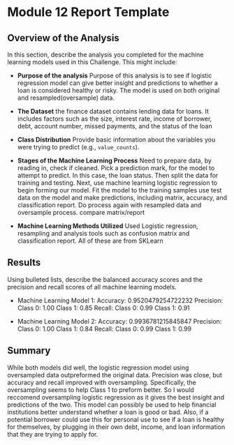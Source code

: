 # Module 12 Report Template

## Overview of the Analysis

In this section, describe the analysis you completed for the machine learning models used in this Challenge. This might include:

* **Purpose of the analysis** Purpose of this analysis is to see if logistic regression model can give better insight and predictions to whether a loan is considered healthy or risky. The model is used on both original and resampled(oversample) data.

* **The Dataset** the finance dataset contains lending data for loans. It includes factors such as the size, interest rate, income of borrower, debt, account number, missed payments, and the status of the loan

* **Class Distribution** Provide basic information about the variables you were trying to predict (e.g., `value_counts`).

* **Stages of the Machine Learning Process**
Need to prepare data, by reading in, check if cleaned. 
Pick a prediction mark, for the model to attempt to predict. In this case, the loan status. 
Then split the data for training and testing.
Next, use machine learning logistic regression to begin forming our model.
Fit the model to the training samples
use test data on the model and make predictions, including matrix, accuracy, and classification report.
Do process again with resampled data and oversample process. 
compare matrix/report

* **Machine Learning Methods Utilized** Used Logistic regression, resampling and analysis tools such as confusion matrix and classification report. All of these are from SKLearn

## Results

Using bulleted lists, describe the balanced accuracy scores and the precision and recall scores of all machine learning models.

* Machine Learning Model 1:
  Accuracy: 0.9520479254722232
  Precision: Class 0: 1.00 Class 1: 0.85
  Recall: Class 0: 0.99 Class 1: 0.91

* Machine Learning Model 2:
  Accuracy: 0.9936781215845847
  Precision: Class 0: 1.00 Class 1: 0.84
  Recall: Class 0: 0.99 Class 1: 0.99

## Summary

While both models did well, the logistic regression model using oversampled data outpreformed the original data. Precision was close, but accuracy and recall improved with oversampling. Specifically, the oversampling seems to help Class 1 to preform better. So I would reccomend oversampling logistic regression as it gives the best insight and predictions of the two. This model can possibly be used to help financial institutions better understand whether a loan is good or bad. Also, if a potential borrower could use this for personal use to see if a loan is healthy for themselves, by plugging in their own debt, income, and loan information that they are trying to apply for. 
